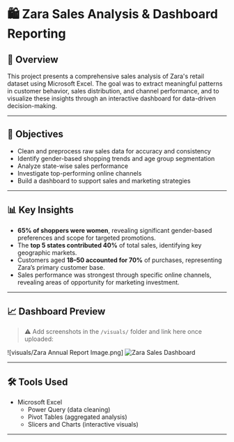 # 🛍️ Zara Sales Analysis & Dashboard Reporting

## 📌 Overview

This project presents a comprehensive sales analysis of Zara's retail dataset using Microsoft Excel. The goal was to extract meaningful patterns in customer behavior, sales distribution, and channel performance, and to visualize these insights through an interactive dashboard for data-driven decision-making.

---

## 🎯 Objectives

- Clean and preprocess raw sales data for accuracy and consistency
- Identify gender-based shopping trends and age group segmentation
- Analyze state-wise sales performance
- Investigate top-performing online channels
- Build a dashboard to support sales and marketing strategies

---

## 📊 Key Insights

- **65% of shoppers were women**, revealing significant gender-based preferences and scope for targeted promotions.
- The **top 5 states contributed 40%** of total sales, identifying key geographic markets.
- Customers aged **18–50 accounted for 70%** of purchases, representing Zara’s primary customer base.
- Sales performance was strongest through specific online channels, revealing areas of opportunity for marketing investment.

---

## 📈 Dashboard Preview

> ⚠️ Add screenshots in the `/visuals/` folder and link here once uploaded:

![visuals/Zara Annual Report Image.png]
![Zara Sales Dashboard](./visuals/zara_dashboard.png)


---

## 🛠️ Tools Used

- Microsoft Excel  
  - Power Query (data cleaning)  
  - Pivot Tables (aggregated analysis)  
  - Slicers and Charts (interactive visuals)

---


